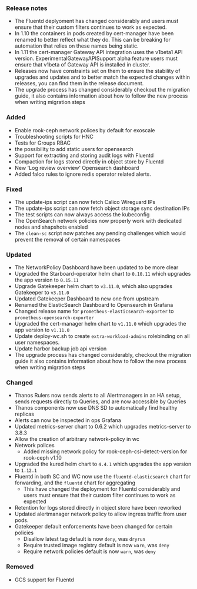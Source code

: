 ### Release notes

- The Fluentd deplyoment has changed considerably and users must ensure that their custom filters continues to work as expected.
- In 1.10 the containers in pods created by cert-manager have been renamed to better reflect what they do. This can be breaking for automation that relies on these names being static.
- In 1.11 the cert-manager Gateway API integration uses the v1beta1 API version. ExperimentalGatewayAPISupport alpha feature users must ensure that v1beta of Gateway API is installed in cluster.
- Releases now have constraints set on them to ensure the stability of upgrades and updates and to better match the expected changes within releases, you can find them in the release document.
- The upgrade process has changed considerably checkout the migration guide, it also contains information about how to follow the new process when writing migration steps

### Added

- Enable rook-ceph network polices by default for exoscale
- Troubleshooting scripts for HNC
- Tests for Groups RBAC
- the possibility to add static users for opensearch
- Support for extracting and storing audit logs with Fluentd
- Compaction for logs stored directly in object store by Fluentd
- New 'Log review overview' Opensearch dashboard
- Added falco rules to ignore redis operator related alerts.

### Fixed

- The update-ips script can now fetch Calico Wireguard IPs
- The update-ips script can now fetch object storage sync destination IPs
- The test scripts can now always access the kubeconfig
- The OpenSearch network policies now properly work with dedicated nodes and shapshots enabled
- The `clean-sc` script now patches any pending challenges which would prevent the removal of certain namespaces

### Updated

- The NetworkPolicy Dashboard have been updated to be more clear
- Upgraded the Starboard-operator helm chart to `0.10.11` which upgrades the app version to `0.15.11`
- Upgrade Gatekeeper helm chart to `v3.11.0`, which also upgrades Gatekeeper to `v3.11.0`
- Updated Gatekeeper Dashboard to new one from upstream
- Renamed the ElasticSearch Dashboard to Opensearch in Grafana
- Changed release name for `prometheus-elasticsearch-exporter` to `prometheus-opensearch-exporter`
- Upgraded the cert-manager helm chart to `v1.11.0` which upgrades the app version to `v1.11.0`
- Update deploy-wc.sh to create `extra-workload-admins` rolebinding on all user namespaces.
- Update harbor backup job api version
- The upgrade process has changed considerably, checkout the migration guide it also contains information about how to follow the new process when writing migration steps

### Changed

- Thanos Rulers now sends alerts to all Alertmanagers in an HA setup, sends requests directly to Queries, and are now accessible by Queries
- Thanos components now use DNS SD to automatically find healthy replicas
- Alerts can now be inspected in ops Grafana
- Updated metrics-server chart to 0.6.2 which upgrades metrics-server to 3.8.3
- Allow the creation of arbitrary network-policy in wc
- Network polices
  - Added missing network policy for rook-ceph-csi-detect-version for rook-ceph v1.10
- Upgraded the kured helm chart to `4.4.1` which upgrades the app version to `1.12.1`
- Fluentd in both SC and WC now use the `fluentd-elasticsearch` chart for forwarding, and the `fluentd` chart for aggregating
  - This have changed the deployment for Fluentd considerably and users must ensure that their custom filter continues to work as expected
- Retention for logs stored directly in object store have been reworked
- Updated alertmanager network policy to allow ingress traffic from user pods.
- Gatekeeper default enforcements have been changed for certain policies
  - Disallow latest tag default is now `deny`, was `dryrun`
  - Require trusted image registry default is now `warn`, was `deny`
  - Require network policies default is now `warn`, was `deny`

### Removed

- GCS support for Fluentd
